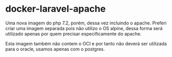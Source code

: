 # docker-laravel-apache

Uma nova imagem do php 7.2, porém, dessa vez incluindo o apache. Preferi criar uma imagem separada pois não utilizo o OS alpine, dessa forma será utilizado apenas por quem precisar especificamente do apache. 

Esta imagem também não contem o OCI e por tanto não deverá ser utilizada para o oracle, usamos apenas com o postgres.
